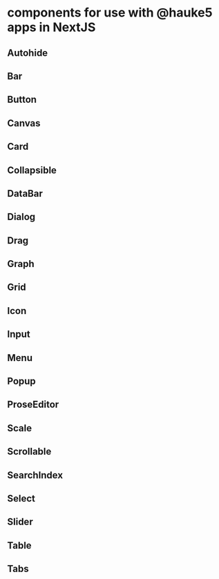 # components for use with @hauke5 apps in NextJS

## Autohide

## Bar

## Button

## Canvas

## Card

## Collapsible

## DataBar

## Dialog

## Drag

## Graph

## Grid

## Icon

## Input

## Menu

## Popup

## ProseEditor

## Scale

## Scrollable

## SearchIndex

## Select

## Slider

## Table

## Tabs